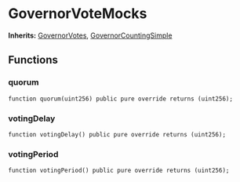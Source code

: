# GovernorVoteMocks
**Inherits:**
[GovernorVotes](/lib/openzeppelin-contracts/contracts/governance/extensions/GovernorVotes.sol/abstract.GovernorVotes.md), [GovernorCountingSimple](/lib/openzeppelin-contracts/contracts/governance/extensions/GovernorCountingSimple.sol/abstract.GovernorCountingSimple.md)


## Functions
### quorum


```solidity
function quorum(uint256) public pure override returns (uint256);
```

### votingDelay


```solidity
function votingDelay() public pure override returns (uint256);
```

### votingPeriod


```solidity
function votingPeriod() public pure override returns (uint256);
```

